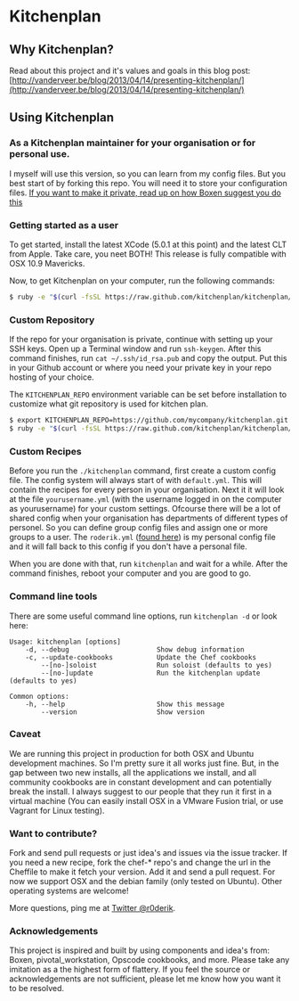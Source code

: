 # Kitchenplan

## Why Kitchenplan?

Read about this project and it's values and goals in this blog post: [http://vanderveer.be/blog/2013/04/14/presenting-kitchenplan/](http://vanderveer.be/blog/2013/04/14/presenting-kitchenplan/)

## Using Kitchenplan

### As a Kitchenplan maintainer for your organisation or for personal use.

I myself will use this version, so you can learn from my config files. But you best start of by forking this repo. You will need it to store your configuration files. [If you want to make it private, read up on how Boxen suggest you do this](https://github.com/boxen/our-boxen#bootstrapping)

### Getting started as a user

To get started, install the latest XCode (5.0.1 at this point) and the latest CLT from Apple. Take care, you neet BOTH! This release is fully compatible with OSX 10.9 Mavericks.

Now, to get Kitchenplan on your computer, run the following commands:

```bash
$ ruby -e "$(curl -fsSL https://raw.github.com/kitchenplan/kitchenplan/master/go)"
```

### Custom Repository

If the repo for your organisation is private, continue with setting up your SSH keys. Open up a Terminal window and run ```ssh-keygen```. After this command finishes, run ```cat ~/.ssh/id_rsa.pub``` and copy the output. Put this in your Github account or where you need your private key in your repo hosting of your choice.

The `KITCHENPLAN_REPO` environment variable can be set before installation to customize what git repository is used for kitchen plan.

```bash
$ export KITCHENPLAN_REPO=https://github.com/mycompany/kitchenplan.git
$ ruby -e "$(curl -fsSL https://raw.github.com/kitchenplan/kitchenplan/master/go)"
```

### Custom Recipes

Before you run the ```./kitchenplan``` command, first create a custom config file. The config system will always start of with ```default.yml```. This will contain the recipes for every person in your organisation. Next it it will look at the file ```yourusername.yml``` (with the username logged in on the computer as yourusername) for your custom settings. Ofcourse there will be a lot of shared config when your organisation has departments of different types of personel. So you can define group config files and assign one or more groups to a user. The ```roderik.yml``` ([found here](https://github.com/kitchenplan/kitchenplan/blob/master/config/people/roderik.yml)) is my personal config file and it will fall back to this config if you don't have a personal file.

When you are done with that, run ```kitchenplan``` and wait for a while. After the command finishes, reboot your computer and you are good to go.

### Command line tools

There are some useful command line options, run ```kitchenplan -d``` or look here:

```
Usage: kitchenplan [options]
    -d, --debug                      Show debug information
    -c, --update-cookbooks           Update the Chef cookbooks
        --[no-]soloist               Run soloist (defaults to yes)
        --[no-]update                Run the kitchenplan update (defaults to yes)

Common options:
    -h, --help                       Show this message
        --version                    Show version
```

### Caveat

We are running this project in production for both OSX and Ubuntu development machines. So I'm pretty sure it all works just fine. But, in the gap between two new installs, all the applications we install, and all community cookbooks are in constant development and can potentially break the install. I always suggest to our people that they run it first in a virtual machine (You can easily install OSX in a VMware Fusion trial, or use Vagrant for Linux testing).

### Want to contribute?

Fork and send pull requests or just idea's and issues via the issue tracker. If you need a new recipe, fork the chef-* repo's and change the url in the Cheffile to make it fetch your version. Add it and send a pull request. For now we support OSX and the debian family (only tested on Ubuntu). Other operating systems are welcome!

More questions, ping me at [Twitter @r0derik](http://twitter.com/r0derik).

### Acknowledgements

This project is inspired and built by using components and idea's from: Boxen, pivotal_workstation, Opscode cookbooks, and more. Please take any imitation as a the highest form of flattery. If you feel the source or acknowledgements are not sufficient, please let me know how you want it to be resolved.
